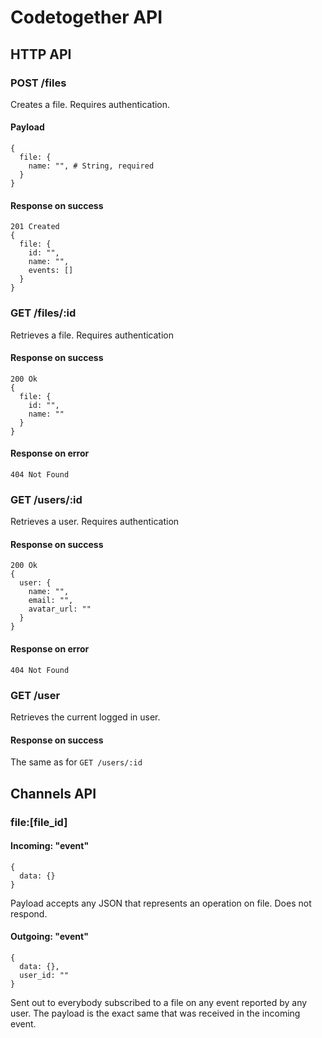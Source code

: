 # Codetogether API

## HTTP API

### POST /files

Creates a file. Requires authentication.

#### Payload
```
{
  file: {
    name: "", # String, required
  }
}
```

#### Response on success
```
201 Created
{
  file: {
    id: "",
    name: "",
    events: []
  }
}
```

### GET /files/:id

Retrieves a file. Requires authentication

#### Response on success
```
200 Ok
{
  file: {
    id: "",
    name: ""
  }
}
```

#### Response on error
```
404 Not Found
```

### GET /users/:id

Retrieves a user. Requires authentication

#### Response on success
```
200 Ok
{
  user: {
    name: "",
    email: "",
    avatar_url: ""
  }
}
```

#### Response on error
```
404 Not Found
```

### GET /user

Retrieves the current logged in user.

#### Response on success
The same as for `GET /users/:id`


## Channels API

### file:[file_id]

#### Incoming: "event"

```
{
  data: {}
}
```

Payload accepts any JSON that represents an operation on file.
Does not respond.

#### Outgoing: "event"

```
{
  data: {},
  user_id: ""
}
```

Sent out to everybody subscribed to a file on any event reported by any user.
The payload is the exact same that was received in the incoming event.
